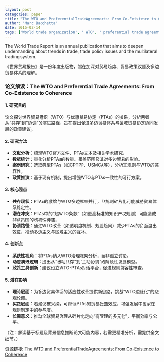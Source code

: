 ```yaml
---
layout: post
categories: paper
title: "The WTO and PreferentialTradeAgreements: From Co-Existence to Coherence"
author: "Marc Bacchetta"
date: 2015-02-14
tags: ['World trade organization', ' WTO', ' preferential trade agreemtns', ' PTA', ' FTA']
---
```


The World Trade Report is an annual publication that aims to deepen understanding about trends in trade, trade policy issues and the multilateral trading system.

《世界贸易报告》是一份年度出版物，旨在加深对贸易趋势、贸易政策议题及多边贸易体系的理解。

### **论文解读：The WTO and Preferential Trade Agreements: From Co-Existence to Coherence**  

#### **1. 研究目的**  
论文探讨世界贸易组织（WTO）与优惠贸易协定（PTAs）的关系，分析两者从“共存”到“协调”的演进路径，旨在提出促进多边贸易体系与区域贸易协定协同发展的政策建议。  

#### **2. 研究方法**  
- **文献分析**：梳理WTO官方文件、PTAs文本及相关学术研究。  
- **数据统计**：量化分析PTAs的数量、覆盖范围及其对多边贸易的影响。  
- **案例研究**：选取典型PTAs（如CPTPP、USMCA等），分析其规则与WTO的兼容性。  
- **政策推演**：基于现有机制，提出增强WTO与PTAs一致性的可行方案。  

#### **3. 核心观点**  
- **共存现状**：PTAs的激增与WTO多边框架并行，但规则碎片化可能威胁贸易体系稳定性。  
- **潜在冲突**：PTAs中的“超WTO条款”（如更高标准的知识产权规则）可能造成非成员国的歧视性待遇。  
- **协调路径**：通过WTO改革（如透明度机制、规则趋同）减少PTAs的负面溢出效应，推动多边主义与区域主义的互补。  

#### **4. 创新点**  
- **系统性视角**：将PTAs纳入WTO治理框架分析，而非孤立讨论。  
- **动态演进逻辑**：提出从“被动共存”到“主动协调”的阶段性发展模型。  
- **政策工具创新**：建议设立WTO-PTAs对话平台，促进规则兼容性审查。  

#### **5. 潜在影响**  
- **理论层面**：为多边贸易体系的适应性改革提供新思路，挑战“WTO边缘化”的悲观论调。  
- **实践层面**：若建议被采纳，可降低PTAs的贸易扭曲效应，增强发展中国家在规则制定中的参与度。  
- **长期意义**：推动全球贸易治理从碎片化走向“有管理的多元化”，平衡效率与公平。  

（注：解读基于标题及背景信息推断论文可能内容，若需更精准分析，需提供全文细节。）

资源链接: [The WTO and PreferentialTradeAgreements: From Co-Existence to Coherence](https://papers.ssrn.com/sol3/papers.cfm?abstract_id=2563199)
